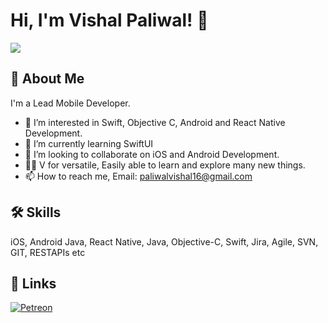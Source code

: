 
# Hi, I'm Vishal Paliwal! 👋

<img src="https://github-readme-stats.vercel.app/api?username=iamvishal16&show_icons=true"/>

## 🚀 About Me
I'm a Lead Mobile Developer. 
- 👀 I’m interested in Swift, Objective C, Android and React Native Development.
- 🌱 I’m currently learning SwiftUI
- 💞️ I’m looking to collaborate on iOS and Android Development.
- ✌🏻 V for versatile, Easily able to learn and explore many new things.
- 📫 How to reach me, Email: paliwalvishal16@gmail.com

## 🛠 Skills
iOS, Android Java, React Native, Java, Objective-C, Swift, Jira, Agile, SVN, GIT, RESTAPIs etc


## 🔗 Links

[![Petreon](https://img.shields.io/badge/petreon-FF424D?style=for-the-badge&logo=petreon&logoColor=white)](https://www.patreon.com/iamvishal16)

<!---
iAmVishal16/iAmVishal16 is a ✨ special ✨ repository because its `README.md` (this file) appears on your GitHub profile.
You can click the Preview link to take a look at your changes.
--->
